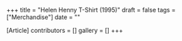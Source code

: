 +++
title = "Helen Henny T-Shirt (1995)"
draft = false
tags = ["Merchandise"]
date = ""

[Article]
contributors = []
gallery = []
+++